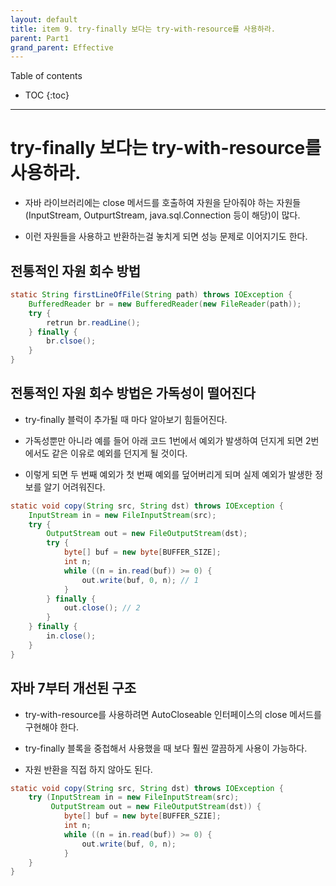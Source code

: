 ```yaml
---
layout: default
title: item 9. try-finally 보다는 try-with-resource를 사용하라.
parent: Part1
grand_parent: Effective
---
```



Table of contents


- TOC
{:toc}


---

# try-finally 보다는 try-with-resource를 사용하라.

- 자바 라이브러리에는 close 메서드를 호출하여 자원을 닫아줘야 하는 자원들(InputStream, OutpurtStream, java.sql.Connection 등이 해당)이 많다.

- 이런 자원들을 사용하고 반환하는걸 놓치게 되면 성능 문제로 이어지기도 한다. 

## 전통적인 자원 회수 방법

```java
static String firstLineOfFile(String path) throws IOException {
    BufferedReader br = new BufferedReader(new FileReader(path));
    try {
        retrun br.readLine();
    } finally {
        br.clsoe();
    }
}
```

## 전통적인 자원 회수 방법은 가독성이 떨어진다

- try-finally 블럭이 추가될 때 마다 알아보기 힘들어진다.

- 가독성뿐만 아니라 예를 들어 아래 코드 1번에서 예외가 발생하여 던지게 되면 2번에서도 같은 이유로 예외를 던지게 될 것이다.

- 이렇게 되면 두 번째 예외가 첫 번째 예외를 덮어버리게 되며 실제 예외가 발생한 정보를 알기 어려워진다.

```java
static void copy(String src, String dst) throws IOException {
    InputStream in = new FileInputStream(src);
    try {
        OutputStream out = new FileOutputStream(dst);
        try {
            byte[] buf = new byte[BUFFER_SIZE];
            int n;
            while ((n = in.read(buf)) >= 0) {
                out.write(buf, 0, n); // 1
            }
        } finally {
            out.close(); // 2
        }
    } finally {
        in.close();
    }
}
```

## 자바 7부터 개선된 구조

- try-with-resource를 사용하려면 AutoCloseable 인터페이스의 close 메서드를 구현해야 한다.

- try-finally 블록을 중첩해서 사용했을 때 보다 훨씬 깔끔하게 사용이 가능하다.

- 자원 반환을 직접 하지 않아도 된다.

```java
static void copy(String src, String dst) throws IOException {
    try (InputStream in = new FileInputStream(src);
         OutputStream out = new FileOutputStream(dst)) {
            byte[] buf = new byte[BUFFER_SZIE];
            int n;
            while ((n = in.read(buf)) >= 0) {
                out.write(buf, 0, n);
            }
    }
}
```